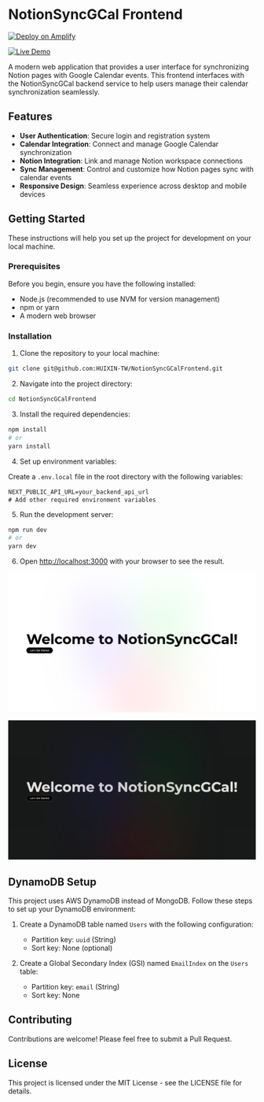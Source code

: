 # NotionSyncGCal Frontend

[![Deploy on Amplify](https://img.shields.io/badge/Deploy-AWS%20Amplify-orange?logo=awsamplify&style=for-the-badge)](https://console.aws.amazon.com/amplify/home)

[![Live Demo](https://img.shields.io/badge/View-Live%20Demo-green?style=for-the-badge)](https://notionsyncgcal.huixinyang.com/)

A modern web application that provides a user interface for synchronizing Notion pages with Google Calendar events. This frontend interfaces with the NotionSyncGCal backend service to help users manage their calendar synchronization seamlessly.

## Features

- **User Authentication**: Secure login and registration system
- **Calendar Integration**: Connect and manage Google Calendar synchronization
- **Notion Integration**: Link and manage Notion workspace connections
- **Sync Management**: Control and customize how Notion pages sync with calendar events
- **Responsive Design**: Seamless experience across desktop and mobile devices

## Getting Started

These instructions will help you set up the project for development on your local machine.

### Prerequisites

Before you begin, ensure you have the following installed:

- Node.js (recommended to use NVM for version management)
- npm or yarn
- A modern web browser

### Installation

1. Clone the repository to your local machine:

```bash
git clone git@github.com:HUIXIN-TW/NotionSyncGCalFrontend.git
```

2. Navigate into the project directory:

```bash
cd NotionSyncGCalFrontend
```

3. Install the required dependencies:

```bash
npm install
# or
yarn install
```

4. Set up environment variables:

Create a `.env.local` file in the root directory with the following variables:

```env
NEXT_PUBLIC_API_URL=your_backend_api_url
# Add other required environment variables
```

5. Run the development server:

```bash
npm run dev
# or
yarn dev
```

6. Open [http://localhost:3000](http://localhost:3000) with your browser to see the result.

![image](./images/light.png)

![image](./images/dark.png)

## DynamoDB Setup

This project uses AWS DynamoDB instead of MongoDB. Follow these steps to set up your DynamoDB environment:

1. Create a DynamoDB table named `Users` with the following configuration:
   - Partition key: `uuid` (String)
   - Sort key: None (optional)

2. Create a Global Secondary Index (GSI) named `EmailIndex` on the `Users` table:
   - Partition key: `email` (String)
   - Sort key: None

## Contributing

Contributions are welcome! Please feel free to submit a Pull Request.

## License

This project is licensed under the MIT License - see the LICENSE file for details.
